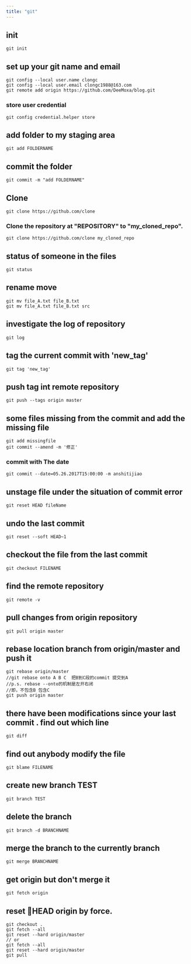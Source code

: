 ```yaml
---
title: "git"
---
```

## init
```  
git init
```
## set up your git name and email
```
git config --local user.name clongc
git config --local user.email clongc1988@163.com
git remote add origin https://github.com/DeeMoxa/blog.git
```
### store user credential
```
git config credential.helper store
```
## add folder to my staging area
```
git add FOLDERNAME
```
## commit the folder

```
git commit -m "add FOLDERNAME"
```
## Clone

```
git clone https://github.com/clone
```
### Clone the repository at "REPOSITORY" to "my_cloned_repo".

```
git clone https://github.com/clone my_cloned_repo
```
## status of someone in the files

```
git status
```
## rename move
```
git mv file_A.txt file_B.txt
git mv file_A.txt file_B.txt src
```
## investigate the log of repository
```
git log
```
## tag the current commit with 'new_tag'
```
git tag 'new_tag'
```
## push tag int remote repository
```
git push --tags origin master
```
## some files missing from the commit and add the missing file
```
git add missingfile
git commit --amend -m '修正'
```
### commit with The date
```
git commit --date=05.26.2017T15:00:00 -m anshitijiao
```
## unstage file under the situation of commit error
```
git reset HEAD fileName
```
## undo the last commit
```
git reset --soft HEAD~1
```
## checkout the file from the last commit
```
git checkout FILENAME
```
## find the remote repository
```
git remote -v
```
## pull changes from origin repository
```
git pull origin master
```
## rebase location branch from origin/master and push it
```
git rebase origin/master
//git rebase onto A B C  把B到C段的commit 提交到A  
//p.s. rebase --onto的机制是左开右闭
//即，不包含B 包含C
git push origin master
```
## there have been modifications since your last commit . find out which line
```
git diff
```
## find out anybody modify the file
```
git blame FILENAME
```
## create new branch TEST

```
git branch TEST
```
## delete the branch
```
git branch -d BRANCHNAME
```
## merge the branch to the currently branch
```
git merge BRANCHNAME
```
## get origin but don't merge it
```
git fetch origin
```
## reset HEAD origin by force.
```
git checkout .
git fetch --all
git reset --hard origin/master
// or
git fetch --all  
git reset --hard origin/master
git pull

```

